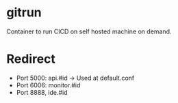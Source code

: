 # gitrun

Container to run CICD on self hosted machine on demand.

# Redirect

- Port 5000: api.#id -> Used at default.conf
- Port 6006: monitor.#id
- Port 8888, ide.#id
